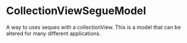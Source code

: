 # CollectionViewSegueModel
A way to uses seques with a collectionView.
This is a model that can be altered for many different applications.
